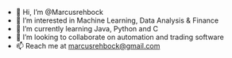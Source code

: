 - 👋 Hi, I’m @Marcusrehbock
- 👀 I’m interested in Machine Learning, Data Analysis & Finance
- 🌱 I’m currently learning Java, Python and C
- 💞️ I’m looking to collaborate on automation and trading software 
- 📫 Reach me at marcusrehbock@gmail.com

<!---
Marcusrehbock/Marcusrehbock is a ✨ special ✨ repository because its `README.md` (this file) appears on your GitHub profile.
You can click the Preview link to take a look at your changes.
--->

